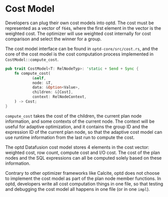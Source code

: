 # Cost Model

Developers can plug their own cost models into optd. The cost must be represented as a vector of `f64`s, where the first element in the vector is the weighted cost. The optimizer will use weighted cost internally for cost comparison and select the winner for a group.

The cost model interface can be found in `optd-core/src/cost.rs`, and the core of the cost model is the cost computation process implemented in `CostModel::compute_cost`.

```rust
pub trait CostModel<T: RelNodeTyp>: 'static + Send + Sync {
    fn compute_cost(
            &self,
            node: &T,
            data: &Option<Value>,
            children: &[Cost],
            context: RelNodeContext,
    ) -> Cost;
}
```

`compute_cost` takes the cost of the children, the current plan node information, and some contexts of the current node. The context will be useful for adaptive optimization, and it contains the group ID and the expression ID of the current plan node, so that the adaptive cost model can use runtime information from the last run to compute the cost.

The optd Datafusion cost model stores 4 elements in the cost vector: weighted cost, row count, compute cost and I/O cost. The cost of the plan nodes and the SQL expressions can all be computed solely based on these information.

Contrary to other optimizer frameworks like Calcite, optd does not choose to implement the cost model as part of the plan node member functions. In optd, developers write all cost computation things in one file, so that testing and debugging the cost model all happens in one file (or in one `impl`).
